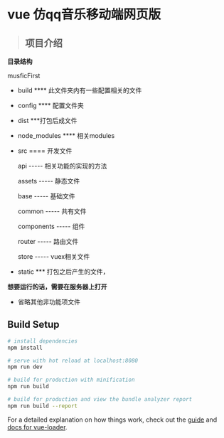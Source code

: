 # vue 仿qq音乐移动端网页版

>  ## 项目介绍
    
**目录结构** 

musficFirst
  - build  **** 此文件夹内有一些配置相关的文件
  - config ****  配置文件夹
  - dist    ***打包后成文件
  - node_modules **** 相关modules
  - src ==== 开发文件

      api -----  相关功能的实现的方法

      assets ----- 静态文件

      base ----- 基础文件

      common ----- 共有文件

      components ----- 组件

      router ----- 路由文件

      store ----- vuex相关文件

  - static *** 打包之后产生的文件，

  **想要运行的话，需要在服务器上打开**
  - 省略其他非功能项文件


## Build Setup

``` bash
# install dependencies
npm install

# serve with hot reload at localhost:8080
npm run dev

# build for production with minification
npm run build

# build for production and view the bundle analyzer report
npm run build --report
```


For a detailed explanation on how things work, check out the [guide](http://vuejs-templates.github.io/webpack/) and [docs for vue-loader](http://vuejs.github.io/vue-loader).
